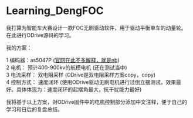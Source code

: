 # Learning_DengFOC
我打算为智能车大赛设计一款FOC无刷驱动软件，用于驱动平衡单车的动量轮。在此进行ODrive源码的学习。
<br/>

我的方案：


1 编码器：as5047P ([官网在此不多解释，就是nb](https://ams.com/zh/as5047p))
<br/>
2 电机： 预计400-900kv的航模电机 (还在测试当中)
<br/>
3 电流采样： 双电阻采样 (ODrive是双电阻采样方案copy，copy)
<br/>
4 控制方式： 速度闭环 (使用ODrive驱动无刷电机进行过倒立摆测试，效果最好。具体体现为：速度闭环的起摆角最大，抗干扰能力最好)
<br/>

我将基于以上方案，对ODrive固件中的电机控制部分添加中文注释，便于自己的学习和日后的复盘总结。
